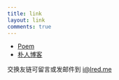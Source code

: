 ```yaml
---
title: link
layout: link
comments: true
---
```

* [Poem](http://www.toyou.xyz/)
* [朴人博客](http://www.poorren.com/)

交换友链可留言或发邮件到 i@lred.me